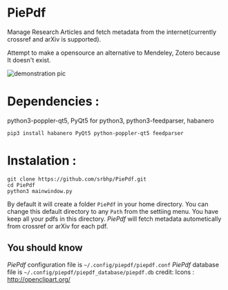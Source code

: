 # PiePdf
Manage Research Articles  and fetch metadata from the internet(currently crossref and arXiv is supported). 

Attempt to  make a opensource an alternative to Mendeley, Zotero because It doesn't exist.

![demonstration pic](https://github.com/srbhp/PiePdf/raw/master/Screenshot.png)
# Dependencies : 
python3-poppler-qt5, PyQt5 for python3, python3-feedparser, habanero

`pip3 install habanero PyQt5 python-poppler-qt5 feedparser`

# Instalation :
```
git clone https://github.com/srbhp/PiePdf.git
cd PiePdf
python3 mainwindow.py
```
By default it will create a folder `PiePdf`
 in your home directory. You can change this default directory to any `Path` from the settiing menu.
 You have keep all your pdfs in this directory. *PiePdf* will fetch metadata autometically 
 from crossref or arXiv for each pdf.

## You should know 
*PiePdf* configuration file is `~/.config/piepdf/piepdf.conf`
*PiePdf* database file is `~/.config/piepdf/piepdf_database/piepdf.db`
credit: Icons : http://openclipart.org/
